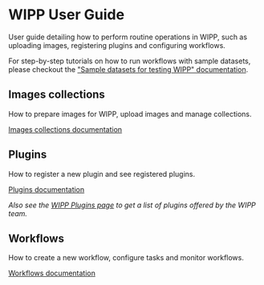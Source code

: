 # WIPP User Guide

User guide detailing how to perform routine operations in WIPP, such as uploading images, registering plugins and configuring workflows.

For step-by-step tutorials on how to run workflows with sample datasets, please checkout the ["Sample datasets for testing WIPP" documentation](../data/README.md).

## Images collections

How to prepare images for WIPP, upload images and manage collections.

[Images collections documentation](image-collection/README.md)

## Plugins

How to register a new plugin and see registered plugins.

[Plugins documentation](plugins/README.md)

*Also see the [WIPP Plugins page](../plugins/README.md) to get a list of plugins offered by the WIPP team.*

## Workflows

How to create a new workflow, configure tasks and monitor workflows.

[Workflows documentation](workflows/README.md)
